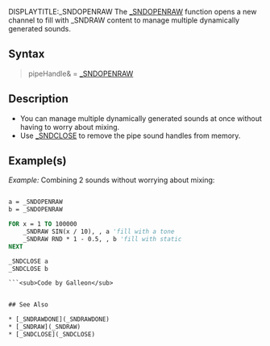 DISPLAYTITLE:_SNDOPENRAW
The [_SNDOPENRAW](_SNDOPENRAW) function opens a new channel to fill with _SNDRAW content to manage multiple dynamically generated sounds.


## Syntax

>  pipeHandle& = [_SNDOPENRAW](_SNDOPENRAW)


## Description

* You can manage multiple dynamically generated sounds at once without having to worry about mixing.
* Use [_SNDCLOSE](_SNDCLOSE) to remove the pipe sound handles from memory.


## Example(s)

*Example:* Combining 2 sounds without worrying about mixing:

```vb

a = _SNDOPENRAW
b = _SNDOPENRAW

FOR x = 1 TO 100000
    _SNDRAW SIN(x / 10), , a 'fill with a tone
    _SNDRAW RND * 1 - 0.5, , b 'fill with static
NEXT

_SNDCLOSE a
_SNDCLOSE b 

```<sub>Code by Galleon</sub>


## See Also

* [_SNDRAWDONE](_SNDRAWDONE)
* [_SNDRAW](_SNDRAW)
* [_SNDCLOSE](_SNDCLOSE)




